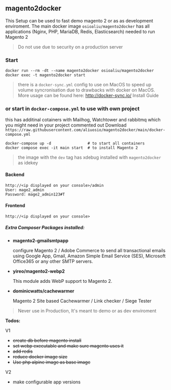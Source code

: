 ## magento2docker

This Setup can be used to fast demo magento 2 or as as development enviroment.
The main docker image `osioaliu/magento2docker` has all applications (Nginx, PHP, MariaDB, Redis, Elasticsearch) needed to run Magento 2
> Do not use due to security on a production server

### Start 

    docker run --rm -dt --name magento2docker osioaliu/magento2docker
    docker exec -t magento2docker start

> there is a `docker-sync.yml` config to use on MacOS to speed up volume syncronisation due to drawbacks with docker on MacOS. 
More usage can be found here: http://docker-sync.io/
> Install Guide 

### or start in `docker-compose.yml` to use with own project
  this has additinal cotainers with Mailhog, Watchtower and rabbitmq which you might need in your project commented out
  Download `https://raw.githubusercontent.com/aliuosio/magento2docker/main/docker-compose.yml`
  
    docker-compose up -d                # to start all containers
    docker compose exec -it main start  # to install Magento 2
> the image with the `dev` tag has xdebug installed with `magento2docker` as idekey

#### Backend
    http://<ip displayed on your console>/admin
    User: mage2_admin
    Password: mage2_admin123#T

#### Frontend
    http://<ip displayed on your console>

##### Extra Composer Packages installed:
* **magento2-gmailsmtpapp**
   
  configure Magento 2 / Adobe Commerce to send all transactional emails using Google App, Gmail, Amazon Simple Email Service (SES), Microsoft Office365 or any other SMTP servers.


* **yireo/magento2-webp2**

    This module adds WebP support to Magento 2.


* **dominicwatts/cachewarmer**

  Magento 2 Site based Cachewarmer / Link checker / Siege Tester

> Never use in Production, It's meant to demo or as dev enviroment

**Todos:**

V1
* ~~create db before magento install~~
* ~~set webp executable and make sure magento uses it~~
* ~~add redis~~
* ~~reduce docker image size~~
* ~~Use php alpine image as base image~~

V2
* make configurable app versions
